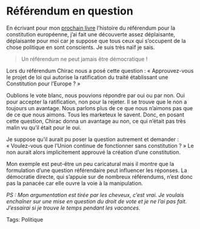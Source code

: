 # Référendum en question

En écrivant pour mon [prochain livre](/2006/07/20/blogs-et-politique/) l’histoire du référendum pour la constitution européenne, j’ai fait une découverte assez déplaisante, déplaisante pour moi car je suppose que tous ceux qui s’occupent de la chose politique en sont conscients. Je suis très naïf je sais.

> Un référendum ne peut jamais être démocratique !

Lors du référendum Chirac nous a posé cette question : « Approuvez-vous le projet de loi qui autorise la ratification du traité établissant une Constitution pour l’Europe ? »

Oublions le vote blanc, nous pouvions répondre par oui ou par non. Oui pour accepter la ratification, non pour la rejeter. Il se trouve que le non a toujours un avantage. Nous parlons plus de ce que nous n’aimons pas que de ce que nous aimons. Tous les marketeux le savent. Donc, en posant cette question, Chirac donna un avantage au non, ce qui n’était pas très malin vu qu’il était pour le oui.

Je suppose qu’il aurait pu poser la question autrement et demander : « Voulez-vous que l’Union continue de fonctionner sans constitution ? » Le non aurait alors implicitement approuvé la création d’une constitution.

Mon exemple est peut-être un peu caricatural mais il montre que la formulation d’une question référendaire peut influencer les réponses. La démocratie directe, qui s’appuie sur de nombreux référendums, n’est donc pas la panacée car elle ouvre la voie à la manipulation.

*PS : Mon argumentation est tirée par les cheveux, c’est vrai. Je voulais enchaîner sur une mise en question du droit de vote et je ne l’ai pas fait. J’essairai si je trouve le temps pendant les vacances.*

Tags: Politique